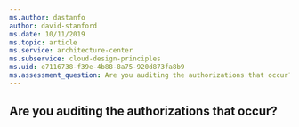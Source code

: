 ```yaml
---
ms.author: dastanfo
author: david-stanford
ms.date: 10/11/2019
ms.topic: article
ms.service: architecture-center
ms.subservice: cloud-design-principles
ms.uid: e7116738-f39e-4b88-8a75-920d873fa8b9
ms.assessment_question: Are you auditing the authorizations that occur?
---
```

## Are you auditing the authorizations that occur?


